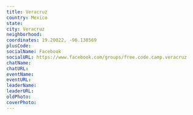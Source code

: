 ```yaml
---
title: Veracruz
country: Mexico
state: 
city: Veracruz
neighborhood: 
coordinates: 19.20022, -96.138569
plusCode:
socialName: Facebook
socialURL: https://www.facebook.com/groups/free.code.camp.veracruz
chatName:
chatURL:
eventName:
eventURL:
leaderName:
leaderURL:
oldPhoto: 
coverPhoto:
---
```

